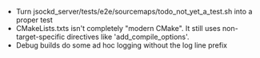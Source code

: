 - Turn jsockd_server/tests/e2e/sourcemaps/todo_not_yet_a_test.sh into a proper test
- CMakeLists.txts isn't completely "modern CMake". It still uses non-target-specific directives like 'add_compile_options'.
- Debug builds do some ad hoc logging without the log line prefix
